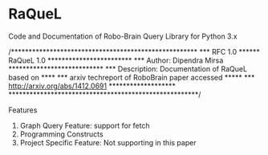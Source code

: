 RaQueL
======

Code and Documentation of Robo-Brain Query Library for Python 3.x

/*****************************************************
*** RFC 1.0 ****** RaQueL 1.0 ************************
*** Author: Dipendra Mirsa ***************************
*** Description: Documentation of RaQueL based on ****
*** arxiv techreport of RoboBrain paper accessed *****
*** http://arxiv.org/abs/1412.0691 *******************
******************************************************/

Features

1. Graph Query Feature: support for fetch
2. Programming Constructs
3. Project Specific Feature: Not supporting in this paper
